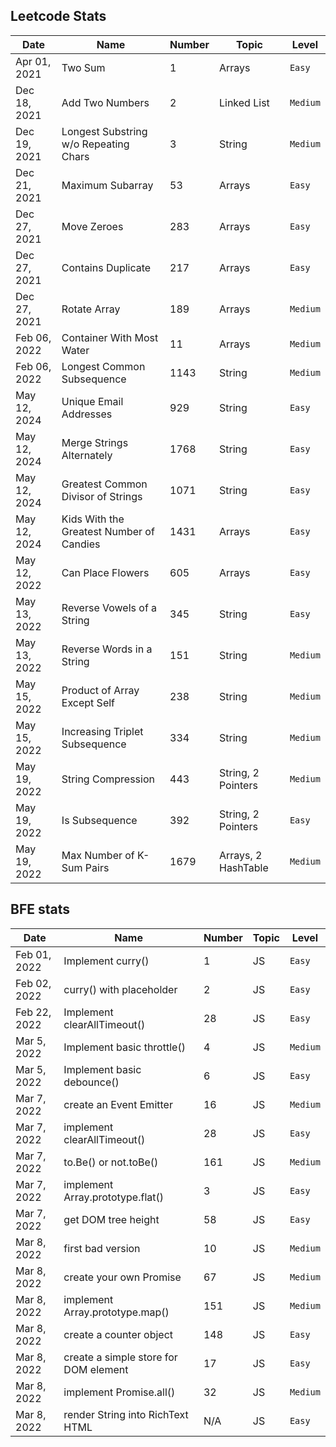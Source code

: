 ## Leetcode Stats

| Date         | Name                                     | Number | Topic               | Level    |
| ------------ | ---------------------------------------- | ------ | ------------------- | -------- |
| Apr 01, 2021 | Two Sum                                  | 1      | Arrays              | `Easy`   |
| Dec 18, 2021 | Add Two Numbers                          | 2      | Linked List         | `Medium` |
| Dec 19, 2021 | Longest Substring w/o Repeating Chars    | 3      | String              | `Medium` |
| Dec 21, 2021 | Maximum Subarray                         | 53     | Arrays              | `Easy`   |
| Dec 27, 2021 | Move Zeroes                              | 283    | Arrays              | `Easy`   |
| Dec 27, 2021 | Contains Duplicate                       | 217    | Arrays              | `Easy`   |
| Dec 27, 2021 | Rotate Array                             | 189    | Arrays              | `Medium` |
| Feb 06, 2022 | Container With Most Water                | 11     | Arrays              | `Medium` |
| Feb 06, 2022 | Longest Common Subsequence               | 1143   | String              | `Medium` |
| May 12, 2024 | Unique Email Addresses                   | 929    | String              | `Easy`   |
| May 12, 2024 | Merge Strings Alternately                | 1768   | String              | `Easy`   |
| May 12, 2024 | Greatest Common Divisor of Strings       | 1071   | String              | `Easy`   |
| May 12, 2024 | Kids With the Greatest Number of Candies | 1431   | Arrays              | `Easy`   |
| May 12, 2022 | Can Place Flowers                        | 605    | Arrays              | `Easy`   |
| May 13, 2022 | Reverse Vowels of a String               | 345    | String              | `Easy`   |
| May 13, 2022 | Reverse Words in a String                | 151    | String              | `Medium` |
| May 15, 2022 | Product of Array Except Self             | 238    | String              | `Medium` |
| May 15, 2022 | Increasing Triplet Subsequence           | 334    | String              | `Medium` |
| May 19, 2022 | String Compression                       | 443    | String, 2 Pointers  | `Medium` |
| May 19, 2022 | Is Subsequence                           | 392    | String, 2 Pointers  | `Easy`   |
| May 19, 2022 | Max Number of K-Sum Pairs                | 1679   | Arrays, 2 HashTable | `Medium` |

## BFE stats

| Date         | Name                                  | Number | Topic | Level    |
| ------------ | ------------------------------------- | ------ | ----- | -------- |
| Feb 01, 2022 | Implement curry()                     | 1      | JS    | `Easy`   |
| Feb 02, 2022 | curry() with placeholder              | 2      | JS    | `Easy`   |
| Feb 22, 2022 | Implement clearAllTimeout()           | 28     | JS    | `Easy`   |
| Mar 5, 2022  | Implement basic throttle()            | 4      | JS    | `Medium` |
| Mar 5, 2022  | Implement basic debounce()            | 6      | JS    | `Easy`   |
| Mar 7, 2022  | create an Event Emitter               | 16     | JS    | `Medium` |
| Mar 7, 2022  | implement clearAllTimeout()           | 28     | JS    | `Easy`   |
| Mar 7, 2022  | to.Be() or not.toBe()                 | 161    | JS    | `Medium` |
| Mar 7, 2022  | implement Array.prototype.flat()      | 3      | JS    | `Easy`   |
| Mar 7, 2022  | get DOM tree height                   | 58     | JS    | `Easy`   |
| Mar 8, 2022  | first bad version                     | 10     | JS    | `Medium` |
| Mar 8, 2022  | create your own Promise               | 67     | JS    | `Medium` |
| Mar 8, 2022  | implement Array.prototype.map()       | 151    | JS    | `Medium` |
| Mar 8, 2022  | create a counter object               | 148    | JS    | `Easy`   |
| Mar 8, 2022  | create a simple store for DOM element | 17     | JS    | `Easy`   |
| Mar 8, 2022  | implement Promise.all()               | 32     | JS    | `Medium` |
| Mar 8, 2022  | render String into RichText HTML      | N/A    | JS    | `Easy`   |
